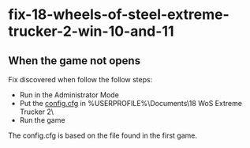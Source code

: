 # fix-18-wheels-of-steel-extreme-trucker-2-win-10-and-11

## When the game not opens

Fix discovered when follow the follow steps:

 - Run in the Administrator Mode
 - Put the [config.cfg](https://github.com/SoldierJVX/fix-18-wheels-of-steel-extreme-trucker-2-win-10-and-11/blob/main/config.cfg) in %USERPROFILE%\Documents\18 WoS Extreme Trucker 2\
 - Run the game

 The config.cfg is based on the file found in the first game.